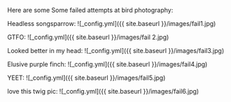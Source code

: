 Here are some Some failed attempts at bird photography:

Headless songsparrow:
![_config.yml]({{ site.baseurl }}/images/fail1.jpg)

GTFO:
![_config.yml]({{ site.baseurl }}/images/fail 2.jpg)

Looked better in my head:
![_config.yml]({{ site.baseurl }}/images/fail3.jpg)

Elusive purple finch:
![_config.yml]({{ site.baseurl }}/images/fail4.jpg)

YEET:
![_config.yml]({{ site.baseurl }}/images/fail5.jpg)

love this twig pic:
![_config.yml]({{ site.baseurl }}/images/fail6.jpg)
